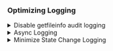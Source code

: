 ### Optimizing Logging

<details><summary>Disable getfileinfo audit logging</summary>
<p>

```bash
dfs.namenode.audit.log.debug.cmdlist = getfileinfo
```
Default is empty

</p>
</details>

<details><summary>Async Logging</summary>
<p>
In hdfs-site.xml set,
```bash
dfs.namenode.edits.asynclogging = true
dfs.namenode.audit.log.async = true
```

</p>
</details>

<details><summary>Minimize State Change Logging</summary>
<p>

```bash
log4j.logger.BlockStateChange=WARN
log4j.logger.org.apache.hadoop.hdfs.StateChange=WARN
```
If you want to be more aggressive, you can set them to ERROR

</p>
</details>
